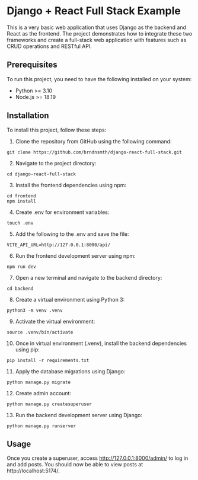 # Django + React Full Stack Example

This is a very basic web application that uses Django as the backend and React as the frontend. The project demonstrates how to integrate these two frameworks and create a full-stack web application with features such as CRUD operations and RESTful API.

## Prerequisites

To run this project, you need to have the following installed on your system:

- Python >= 3.10
- Node.js >= 18.19

## Installation

To install this project, follow these steps:

1. Clone the repository from GitHub using the following command:

```
git clone https://github.com/brndnsmth/django-react-full-stack.git
```

2. Navigate to the project directory:

```
cd django-react-full-stack
```

3. Install the frontend dependencies using npm:

```
cd frontend
npm install
```

4. Create .env for environment variables:

```
touch .env
```

5. Add the following to the .env and save the file:

```
VITE_API_URL=http://127.0.0.1:8000/api/
```

6. Run the frontend development server using npm:

```
npm run dev
```

7. Open a new terminal and navigate to the backend directory:

```
cd backend
```

8. Create a virtual environment using Python 3:

```
python3 -m venv .venv
```

9. Activate the virtual environment:

```
source .venv/bin/activate
```

10. Once in virtual environment (.venv), install the backend dependencies using pip:

```
pip install -r requirements.txt
```

11. Apply the database migrations using Django:

```
python manage.py migrate
```

12. Create admin account:

```
python manage.py createsuperuser
```

13. Run the backend development server using Django:

```
python manage.py runserver
```

## Usage

Once you create a superuser, access http://127.0.0.1:8000/admin/ to log in and add posts. You should now be able to view posts at http://localhost:5174/.
